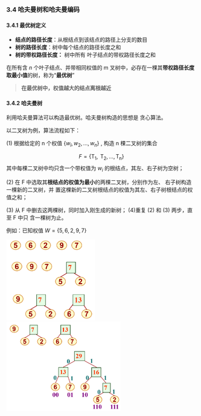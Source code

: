 ### 3.4 哈夫曼树和哈夫曼编码

#### 3.4.1 最优树定义

- **结点的路径长度**：从根结点到该结点的路径上分支的数目
- **树的路径长度**：树中每个结点的路径长度之和
- **树的带权路径长度：** 树中所有 叶子结点的带权路径长度之和



在所有含 *n* 个叶子结点、并带相同权值的 m 叉树中，必存在一棵其**带权路径长度取最小值**的树，称为“**最优树**”

> **在最优树中，权值越大的结点离根越近**





#### 3.4.2 哈夫曼树

利用哈夫曼算法可以构造最优树。哈夫曼树构造的思想是 贪心算法。

以二叉树为例，算法流程如下：

(1) 根据给定的  n  个权值  $\left\{w_{l}, w_{2}, \ldots, w_{n}\right\}$ , 构造  n  棵二叉树的集合

$$
F=\left\{\mathrm{T}_{1}, \mathrm{~T}_{2}, \ldots, \mathrm{T}_{\mathrm{n}}\right\}
$$
其中每棵二叉树中均只含一个带权值为  $w_{i}$  的根结点，其左、右子树为空树；

(2) 在  F  中选取其**根结点的权值为最小**的两棵二叉树，分别作为左、 右子树构造一棵新的二叉树，并 置这棵新的二叉树根结点的权值为其左、右子树根结点的权值之和；

(3) 从  F  中删去这两棵树，同时加入刚生成的新树；
(4)重复 (2) 和 (3) 两步，直至  F  中只 含一棵树为止。



例如：已知权值 $W= \{ 5, 6, 2, 9, 7 \}$

<img src="../../数据结构与算法/算法/images/image-20230224201209635.png" alt="image-20230224201209635" style="zoom: 33%;" />

<img src="../../数据结构与算法/算法/images/image-20230224201244423.png" alt="image-20230224201244423" style="zoom:33%;" />





